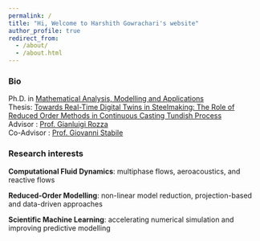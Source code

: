 ```yaml
---
permalink: /
title: "Hi, Welcome to Harshith Gowrachari's website"
author_profile: true
redirect_from: 
  - /about/
  - /about.html
---
```


### Bio

Ph.D. in [Mathematical Analysis, Modelling and Applications](https://www.math.sissa.it/content/mathematical-analysis-modelling-and-applications-0)  
Thesis: [Towards Real-Time Digital Twins in Steelmaking: The Role of Reduced Order Methods in Continuous Casting Tundish Process](https://iris.sissa.it/handle/20.500.11767/146790)  
Advisor : [Prof. Gianluigi Rozza](http://people.sissa.it/~grozza/)  
Co-Advisor : [Prof. Giovanni Stabile](https://www.giovannistabile.com/)

### Research interests

**Computational Fluid Dynamics**: multiphase flows, aeroacoustics, and reactive flows

**Reduced-Order Modelling**: non-linear model reduction, projection-based and data-driven approaches

**Scientific Machine Learning**: accelerating numerical simulation and improving predictive modelling
